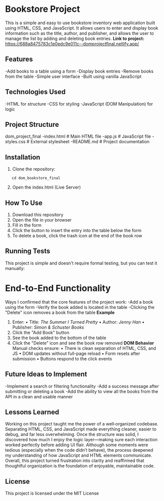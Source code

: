 # Bookstore Project
This is a simple and easy to use bookstore inventory web application built using HTML, CSS, and JavaScript. It allows users to enter and display book information such as the title, author, and publisher, and allows the user to manage the list by adding and deleting book entries.
**Link to project:** https://688a8475783c1e0edc9e011c--domprojectfinal.netlify.app/

## Features
-Add books to a table using a form
-Display book entries
-Remove books from the table
-Simple user interface
-Built using vanilla JavaScript

## Technologies Used
-HTML for structure
-CSS for styling
-JavaScript (DOM Manipulation) for logic

## Project Structure
dom_project_final
-index.html # Main HTML file
-app.js # JavaScript file
-styles.css # External stylesheet
-README.md # Project documentation

## Installation
1. Clone the repository:

```git clone https://github.com/mercedesamendez/dom_project_final.git
   cd dom_bookstore_final
```

2. Open the index.html (Live Server)

## How To Use
1. Download this repository
2. Open the file in your browser
3. Fill in the form
4. Click the button to insert the entry into the table below the form
5. To delete a book, click the trash icon at the end of the book row

## Running Tests
This project is simple and doesn't require formal testing, but you can test it manually:

# End-to-End Functionality
Ways I confirmed that the core features of the project work:
-Add a book using the form
-Verify the book added is located in the table
-Clicking the "Delete" icon removes a book from the table
__Example__
1. Enter:
   • Title: _The Summer I Turned Pretty_
   • Author: _Jenny Han_
   • Publisher: _Simon & Schuster Books_
2. Click the "Add Book" button
3. See the book added to the bottom of the table
4. Click the "Delete" icon and see the book row removed
__DOM Behavior__
Manual checks ensure:
   • There is clean separation of HTML, CSS, and JS
   • DOM updates without full-page reload
   • Form resets after submission
   • Buttons respond to the click events 

## Future Ideas to Implement
-Implement a search or filtering functionality
-Add a success message after submitting or deleting a book
-Add the ability to view all the books from the API in a clean and usable manner

## Lessons Learned
Working on this project taught me the power of a well‑organized codebase. Separating HTML, CSS, and JavaScript made everything cleaner, easier to debug, and far less overwhelming. Once the structure was solid, I discovered how much I enjoy the logic layer—making sure each interaction worked perfectly before adding UI flair. Although some moments were tedious (especially when the code didn’t behave), the process deepened my understanding of how JavaScript and HTML elements communicate. Overall, this project turned frustration into clarity and reaffirmed that thoughtful organization is the foundation of enjoyable, maintainable code.

## License
This project is licensed under the MIT License
